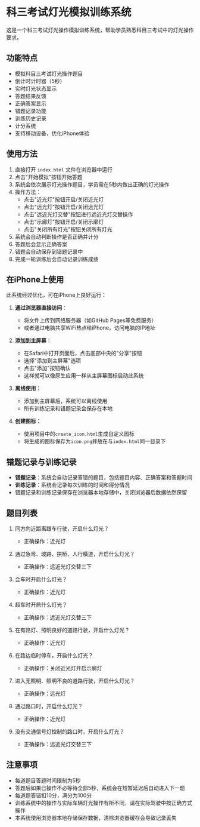 # 科三考试灯光模拟训练系统

这是一个科三考试灯光操作模拟训练系统，帮助学员熟悉科目三考试中的灯光操作要求。

## 功能特点

- 模拟科目三考试灯光操作题目
- 倒计时计时器（5秒）
- 实时灯光状态显示
- 答题结果反馈
- 正确答案显示
- 错题记录功能
- 训练历史记录
- 计分系统
- 支持移动设备，优化iPhone体验

## 使用方法

1. 直接打开 `index.html` 文件在浏览器中运行
2. 点击"开始模拟"按钮开始答题
3. 系统会依次展示灯光操作题目，学员需在5秒内做出正确的灯光操作
4. 操作方法：
   - 点击"近光灯"按钮开启/关闭近光灯
   - 点击"远光灯"按钮开启/关闭远光灯
   - 点击"远近光灯交替"按钮进行远近光灯交替操作
   - 点击"示廓灯"按钮开启/关闭示廓灯
   - 点击"关闭所有灯光"按钮关闭所有灯光
5. 系统会自动判断操作是否正确并计分
6. 答题后会显示正确答案
7. 错题会自动保存到错题记录中
8. 完成一轮训练后会自动记录训练成绩

## 在iPhone上使用

此系统经过优化，可在iPhone上良好运行：

1. **通过浏览器直接访问**：
   - 将文件上传到网络服务器（如GitHub Pages等免费服务）
   - 或者通过电脑共享WiFi热点给iPhone，访问电脑的IP地址

2. **添加到主屏幕**：
   - 在Safari中打开页面后，点击底部中央的"分享"按钮
   - 选择"添加到主屏幕"选项
   - 点击"添加"按钮确认
   - 这样就可以像原生应用一样从主屏幕图标启动此系统

3. **离线使用**：
   - 添加到主屏幕后，系统可以离线使用
   - 所有训练记录和错题记录会保存在本地

4. **创建图标**：
   - 使用项目中的`create_icon.html`生成自定义图标
   - 将生成的图标保存为`icon.png`并放在与`index.html`同一目录下

## 错题记录与训练记录

- **错题记录**：系统会自动记录答错的题目，包括题目内容、正确答案和答题时间
- **训练记录**：系统会记录每次训练的时间和得分情况
- 错题记录和训练记录保存在浏览器本地存储中，关闭浏览器后数据依然保留

## 题目列表

1. 同方向近距离跟车行驶，开启什么灯光？
   - 正确操作：近光灯

2. 通过急弯、玻路、拱桥、人行橫道，开启什么灯光？
   - 正确操作：远近光灯交替三下

3. 会车时开启什么灯光？
   - 正确操作：近光灯

4. 超车时开启什么灯光？
   - 正确操作：远近光灯交替三下

5. 在有路灯、照明良好的道路行驶，开启什么灯光？
   - 正确操作：近光灯

6. 在路边临时停车，开启什么灯光？
   - 正确操作：关闭近光灯开启示廓灯

7. 进入无照明、照明不良的道路行驶，开启什么灯光？
   - 正确操作：远光灯

8. 通过路口时，开启什么灯光？
   - 正确操作：近光灯

9. 没有交通信号灯控制的路口时，开启什么灯光？
   - 正确操作：远近光灯交替三下

## 注意事项

- 每道题目答题时间限制为5秒
- 答题后如果已操作不必等待全部5秒，系统会在短暂延迟后自动进入下一题
- 每道题答错扣10分，满分为100分
- 训练系统中的操作与实际车辆灯光操作有所不同，请在实际驾驶中按正确方式操作
- 本系统使用浏览器本地存储保存数据，清除浏览器缓存会导致记录丢失 